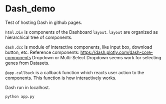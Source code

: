 # Dash_demo
Test of hosting Dash in github pages.


`html.Div` is components of the Dashboard `layout`. `layout` are organized as hierarchical tree of components.

`dash.dcc` is module of interactive components, like input box, download button, etc.
Reference components: https://dash.plotly.com/dash-core-components
Dropdown or Multi-Select Dropdown seems work for selecting genes from Datasets.

`@app.callback` is a callback function which reacts user action to the components.
This function is how interactively works. 

Dash run in localhost. 

```
python app.py
```
